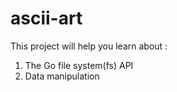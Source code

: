 # ascii-art
This project will help you learn about :<br>

1) The Go file system(fs) API <br>
2) Data manipulation <br>
